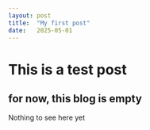 ```yaml
---
layout: post
title:  "My first post"
date:   2025-05-01
---
```


# This is a test post
## for now, this blog is empty
Nothing to see here yet